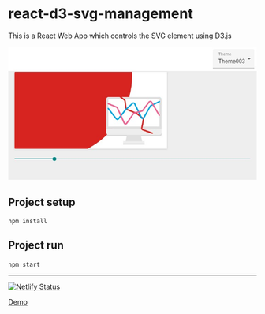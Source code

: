 # react-d3-svg-management
This is a React Web App which controls the SVG element using D3.js

![Screenshot](readme.jpg)

## Project setup
```
npm install
```

## Project run
```
npm start
```

---

[![Netlify Status](https://api.netlify.com/api/v1/badges/020e8c81-0f63-4701-9018-6cb214ad9ffc/deploy-status)](https://app.netlify.com/sites/d3-react-svg/deploys)

[Demo](https://d3-react-svg.netlify.app/)
